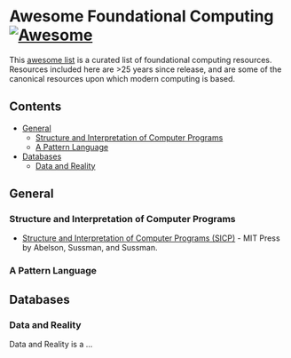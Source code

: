 # Awesome Foundational Computing [![Awesome](https://awesome.re/badge.svg)](https://awesome.re)

This [awesome list](https://github.com/sindresorhus/awesome/) is a curated list of foundational computing resources. Resources included here are >25 years since release, and are some of the canonical resources upon which modern computing is based.

## Contents

- [General](#general)
  - [Structure and Interpretation of Computer Programs](#structure-and-interpretation-of-computer-programs)
  - [A Pattern Language](#a-pattern-language)
- [Databases](#databases)
  - [Data and Reality](#data-and-reality)

## General

### Structure and Interpretation of Computer Programs

- [Structure and Interpretation of Computer Programs (SICP)](https://mitpress.mit.edu/sites/default/files/sicp/index.html) - MIT Press by Abelson, Sussman, and Sussman.

### A Pattern Language

## Databases

### Data and Reality

Data and Reality is a ...
